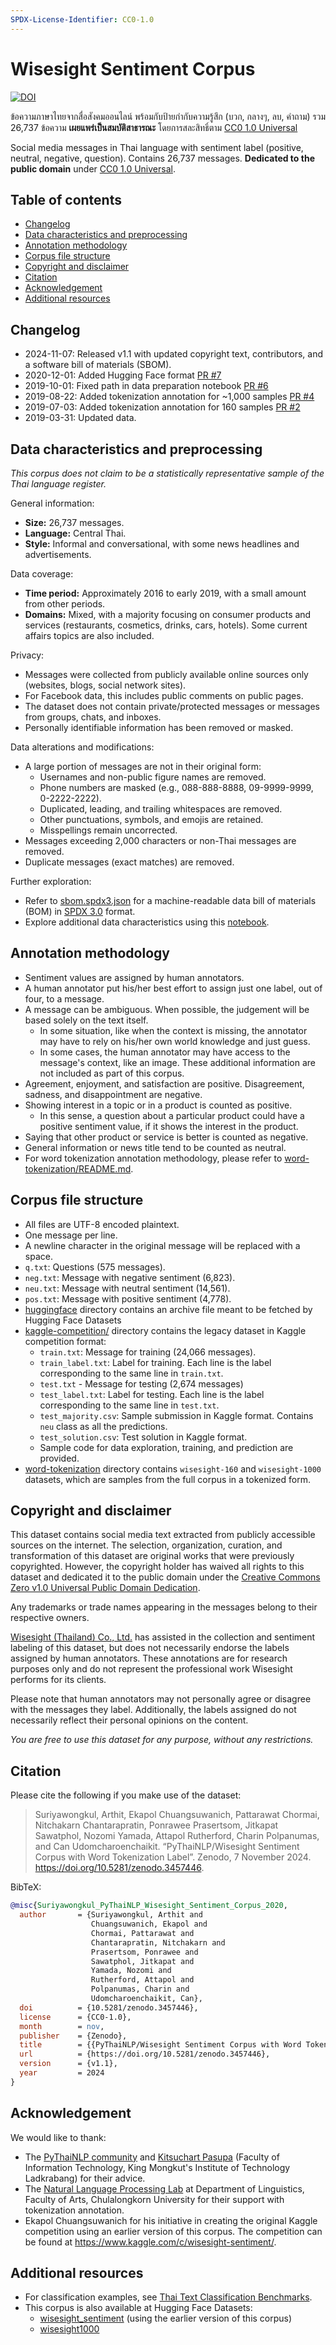 ```yaml
---
SPDX-License-Identifier: CC0-1.0
---
```


# Wisesight Sentiment Corpus

[![DOI](https://zenodo.org/badge/DOI/10.5281/zenodo.3457446.svg)](https://doi.org/10.5281/zenodo.3457446)

ข้อความภาษาไทยจากสื่อสังคมออนไลน์ พร้อมกับป้ายกำกับความรู้สึก (บวก, กลางๆ, ลบ, คำถาม)
รวม 26,737 ข้อความ
**เผยแพร่เป็นสมบัติสาธารณะ** โดยการสละสิทธิ์ตาม [CC0 1.0 Universal][cc0]

Social media messages in Thai language with sentiment label
(positive, neutral, negative, question). Contains 26,737 messages.
**Dedicated to the public domain** under [CC0 1.0 Universal][cc0].

## Table of contents

- [Changelog](#changelog)
- [Data characteristics and preprocessing](#data-characteristics-and-preprocessing)
- [Annotation methodology](#annotation-methodology)
- [Corpus file structure](#corpus-file-structure)
- [Copyright and disclaimer](#copyright-and-disclaimer)
- [Citation](#citation)
- [Acknowledgement](#acknowledgement)
- [Additional resources](#additional-resources)

## Changelog

- 2024-11-07: Released v1.1 with updated copyright text, contributors,
  and a software bill of materials (SBOM).
- 2020-12-01: Added Hugging Face format
  [PR #7](https://github.com/PyThaiNLP/wisesight-sentiment/pull/7)
- 2019-10-01: Fixed path in data preparation notebook
  [PR #6](https://github.com/PyThaiNLP/wisesight-sentiment/pull/6)
- 2019-08-22: Added tokenization annotation for ~1,000 samples
  [PR #4](https://github.com/PyThaiNLP/wisesight-sentiment/pull/4)
- 2019-07-03: Added tokenization annotation for 160 samples
  [PR #2](https://github.com/PyThaiNLP/wisesight-sentiment/pull/2)
- 2019-03-31: Updated data.

## Data characteristics and preprocessing

*This corpus does not claim to be a statistically representative sample of the
Thai language register.*

General information:

- **Size:** 26,737 messages.
- **Language:** Central Thai.
- **Style:**
  Informal and conversational, with some news headlines and advertisements.

Data coverage:

- **Time period:**
  Approximately 2016 to early 2019, with a small amount from other periods.
- **Domains:**
  Mixed, with a majority focusing on consumer products and services
  (restaurants, cosmetics, drinks, cars, hotels).
  Some current affairs topics are also included.

Privacy:

- Messages were collected from publicly available online sources only
  (websites, blogs, social network sites).
- For Facebook data, this includes public comments on public pages.
- The dataset does not contain private/protected messages or messages from
  groups, chats, and inboxes.
- Personally identifiable information has been removed or masked.

Data alterations and modifications:

- A large portion of messages are not in their original form:
  - Usernames and non-public figure names are removed.
  - Phone numbers are masked (e.g., 088-888-8888, 09-9999-9999, 0-2222-2222).
  - Duplicated, leading, and trailing whitespaces are removed.
  - Other punctuations, symbols, and emojis are retained.
  - Misspellings remain uncorrected.
- Messages exceeding 2,000 characters or non-Thai messages are removed.
- Duplicate messages (exact matches) are removed.

Further exploration:

- Refer to [sbom.spdx3.json](./sbom.spdx3.json) for a machine-readable data
  bill of materials (BOM) in [SPDX 3.0](https://spdx.dev/use/specifications/)
  format.
- Explore additional data characteristics using this
  [notebook](https://github.com/PyThaiNLP/wisesight-sentiment/blob/master/exploration.ipynb).

## Annotation methodology

- Sentiment values are assigned by human annotators.
- A human annotator put his/her best effort to assign just one label,
  out of four, to a message.
- A message can be ambiguous. When possible, the judgement will be based solely
  on the text itself.
  - In some situation, like when the context is missing, the annotator may have
    to rely on his/her own world knowledge and just guess.
  - In some cases, the human annotator may have access to the message's
    context, like an image.
    These additional information are not included as part of this corpus.
- Agreement, enjoyment, and satisfaction are positive. Disagreement, sadness,
  and disappointment are negative.
- Showing interest in a topic or in a product is counted as positive.
  - In this sense, a question about a particular product could have a positive
    sentiment value, if it shows the interest in the product.
- Saying that other product or service is better is counted as negative.
- General information or news title tend to be counted as neutral.
- For word tokenization annotation methodology, please refer to
  [word-tokenization/README.md](./word-tokenization/README.md).

## Corpus file structure

- All files are UTF-8 encoded plaintext.
- One message per line.
- A newline character in the original message will be replaced with a space.
- `q.txt`: Questions (575 messages).
- `neg.txt`: Message with negative sentiment (6,823).
- `neu.txt`: Message with neutral sentiment (14,561).
- `pos.txt`: Message with positive sentiment (4,778).
- [huggingface](./huggingface/) directory contains an archive file meant to be
  fetched by Hugging Face Datasets
- [kaggle-competition/](./kaggle-competition/) directory contains the legacy
  dataset in Kaggle competition format:
  - `train.txt`: Message for training (24,066 messages).
  - `train_label.txt`: Label for training.
    Each line is the label corresponding to the same line in `train.txt`.
  - `test.txt` - Message for testing (2,674 messages)
  - `test_label.txt`: Label for testing.
    Each line is the label corresponding to the same line in `test.txt`.
  - `test_majority.csv`: Sample submission in Kaggle format.
    Contains `neu` class as all the predictions.
  - `test_solution.csv`: Test solution in Kaggle format.
  - Sample code for data exploration, training, and prediction are provided.
- [word-tokenization](./word-tokenization/) directory contains
  `wisesight-160` and `wisesight-1000` datasets,
  which are samples from the full corpus in a tokenized form.

## Copyright and disclaimer

This dataset contains social media text extracted from publicly accessible
sources on the internet. The selection, organization, curation, and
transformation of this dataset are original works that were previously
copyrighted. However, the copyright holder has waived all rights to this
dataset and dedicated it to the public domain under the
[Creative Commons Zero v1.0 Universal Public Domain Dedication][cc0].

Any trademarks or trade names appearing in the messages belong to their
respective owners.

[Wisesight (Thailand) Co., Ltd.](https://wisesight.com/) has assisted in the
collection and sentiment labeling of this dataset, but does not necessarily
endorse the labels assigned by human annotators.
These annotations are for research purposes only and do not represent the
professional work Wisesight performs for its clients.

Please note that human annotators may not personally agree or disagree with
the messages they label. Additionally, the labels assigned do not necessarily
reflect their personal opinions on the content.

*You are free to use this dataset for any purpose, without any restrictions.*

## Citation

Please cite the following if you make use of the dataset:

> Suriyawongkul, Arthit, Ekapol Chuangsuwanich, Pattarawat Chormai, Nitchakarn Chantarapratin, Ponrawee Prasertsom, Jitkapat Sawatphol, Nozomi Yamada, Attapol Rutherford, Charin Polpanumas, and Can Udomcharoenchaikit. “PyThaiNLP/Wisesight Sentiment Corpus with Word Tokenization Label”. Zenodo, 7 November 2024. <https://doi.org/10.5281/zenodo.3457446>.

BibTeX:

```bibtex
@misc{Suriyawongkul_PyThaiNLP_Wisesight_Sentiment_Corpus_2020,
  author       = {Suriyawongkul, Arthit and
                  Chuangsuwanich, Ekapol and
                  Chormai, Pattarawat and
                  Chantarapratin, Nitchakarn and
                  Prasertsom, Ponrawee and
                  Sawatphol, Jitkapat and
                  Yamada, Nozomi and
                  Rutherford, Attapol and
                  Polpanumas, Charin and
                  Udomcharoenchaikit, Can},
  doi          = {10.5281/zenodo.3457446},
  license      = {CC0-1.0},
  month        = nov,
  publisher    = {Zenodo},
  title        = {{PyThaiNLP/Wisesight Sentiment Corpus with Word Tokenization Label}},
  url          = {https://doi.org/10.5281/zenodo.3457446},
  version      = {v1.1},
  year         = 2024
}
```

## Acknowledgement

We would like to thank:

- The [PyThaiNLP community](https://github.com/PyThaiNLP/) and
  [Kitsuchart Pasupa](https://www.it.kmitl.ac.th/~kitsuchart/) (Faculty of
  Information Technology, King Mongkut's Institute of Technology Ladkrabang)
  for their advice.
- The [Natural Language Processing Lab](https://attapol.github.io/lab.html) at
  Department of Linguistics, Faculty of Arts, Chulalongkorn University for
  their support with tokenization annotation.
- Ekapol Chuangsuwanich for his initiative in creating the original Kaggle
  competition using an earlier version of this corpus. The competition can be
  found at <https://www.kaggle.com/c/wisesight-sentiment/>.

## Additional resources

- For classification examples, see
  [Thai Text Classification Benchmarks](https://github.com/PyThaiNLP/classification-benchmarks).
- This corpus is also available at Hugging Face Datasets:
  - [wisesight_sentiment](https://huggingface.co/datasets/wisesight_sentiment)
    (using the earlier version of this corpus)
  - [wisesight1000](https://huggingface.co/datasets/wisesight1000)

[cc0]: https://creativecommons.org/publicdomain/zero/1.0/
